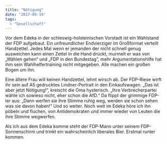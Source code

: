 ```yaml
---
title: "Nötigung"
date: "2017-09-19"
tags:
  - "Gesellschaft"
---
```


Vor dem Edeka in der schleswig-holsteinischen Vorstadt ist ein Wahlstand der FDP aufgebaut. Ein unfreundlicher Endvierziger im Großformat verteilt Handzettel. Jedes Mal wenn er jemanden der nicht schnell genug ausweichen kann einen Zettel in die Hand drückt, murmelt er was von „Wählen gehen“ und „FDP in den Bundestag“, mehr Argumentationshilfe hat ihm sein Wahlhelfertraining nicht mitgegeben. Alle machen ein großen Bogen um ihn.

Eine ältere Frau will keinen Handzettel, lehnt wirsch ab. Der FDP-Riese wirft ihr sein auf A5 gedrucktes Lindner-Portrait in den Einkaufswagen. „Das ist aber jetzt Nötigung!“, kreischt die Oma hysterisch. „Ihre Verbrecherpartei wähle ich sowieso nicht, eher schon die AfD.“ Da flippt der grimmige FDP-ler aus: „Dann werfen sie ihre Stimme ruhig weg, werden sie schon sehen was sie davon haben!“ Und so weiter. Noch weit im Edeka höre ich ihn pöbeln und fluchen, von Antidemokraten und immer wieder von Leuten die ihre Stimme wegwerfen.

Als ich aus dem Edeka komme steht der FDP-Mann unter seinem FDP-Sonnenschirm und trinkt ein wahrscheinlich liberales Bier. Erstmal runter kommen.
